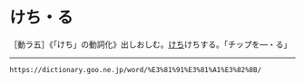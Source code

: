 # けち・る

［動ラ五］《「けち」の動詞化》出しおしむ。[けち](けち)けちする。「チップを―・る」

---
`https://dictionary.goo.ne.jp/word/%E3%81%91%E3%81%A1%E3%82%8B/`